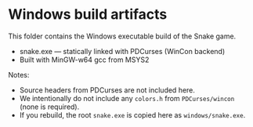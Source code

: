 # Windows build artifacts

This folder contains the Windows executable build of the Snake game.

- snake.exe — statically linked with PDCurses (WinCon backend)
- Built with MinGW-w64 gcc from MSYS2

Notes:
- Source headers from PDCurses are not included here.
- We intentionally do not include any `colors.h` from `PDCurses/wincon` (none is required).
- If you rebuild, the root `snake.exe` is copied here as `windows/snake.exe`.
